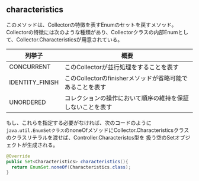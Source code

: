 ## characteristics

このメソッドは、Collectorの特徴を表すEnumのセットを戻すメソッド。Collectorの特徴には次のような種類があり、Collectorクラスの内部Enumとして、Collector.Characteristicsが用意されている。

列挙子|概要
--|--
CONCURRENT|このCollectorが並行処理をすることを表す
IDENTITY_FINISH|このCollectorのfinisherメソッドが省略可能であることを表す
UNORDERED|コレクションの操作において順序の維持を保証しないことを表す

もし、これらを指定する必要がなければ、次のコードのように`java.util.EnumSetクラス`のnoneOfメソッドにCollector.Characteristicsクラスのクラスリテラルを渡せば、Controller.Characteristcs型を
扱う空のSetオブジェクトが生成される。

```Java
@Override
public Set<Characteristics> characteristics(){
  return EnumSet.noneOf(Characteristics.class);
}
```
